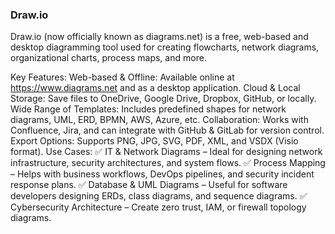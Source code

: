 ### Draw.io

Draw.io (now officially known as diagrams.net) is a free, web-based and desktop diagramming tool used for creating flowcharts, network diagrams, organizational charts, process maps, and more.

Key Features:
Web-based & Offline: Available online at https://www.diagrams.net and as a desktop application.
Cloud & Local Storage: Save files to OneDrive, Google Drive, Dropbox, GitHub, or locally.
Wide Range of Templates: Includes predefined shapes for network diagrams, UML, ERD, BPMN, AWS, Azure, etc.
Collaboration: Works with Confluence, Jira, and can integrate with GitHub & GitLab for version control.
Export Options: Supports PNG, JPG, SVG, PDF, XML, and VSDX (Visio format).
Use Cases:
✅ IT & Network Diagrams – Ideal for designing network infrastructure, security architectures, and system flows.
✅ Process Mapping – Helps with business workflows, DevOps pipelines, and security incident response plans.
✅ Database & UML Diagrams – Useful for software developers designing ERDs, class diagrams, and sequence diagrams.
✅ Cybersecurity Architecture – Create zero trust, IAM, or firewall topology diagrams.
